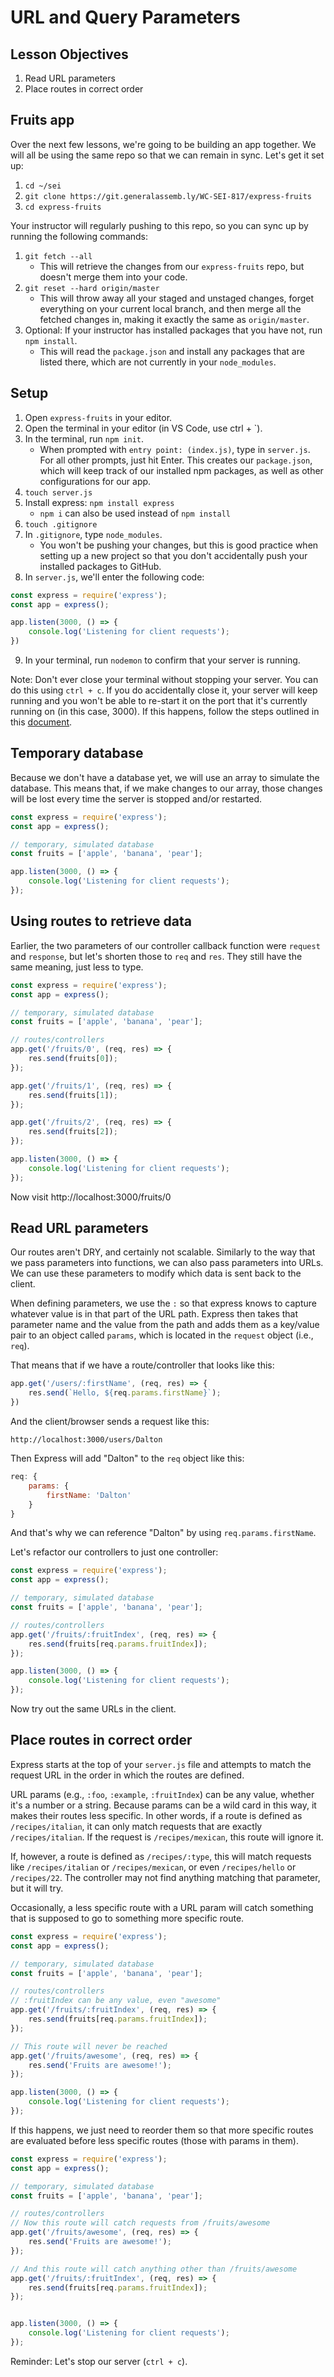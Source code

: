 # URL and Query Parameters

## Lesson Objectives

1. Read URL parameters
1. Place routes in correct order


## Fruits app

Over the next few lessons, we're going to be building an app together. We will all be using the same repo so that we can remain in sync. Let's get it set up:

1. `cd ~/sei`
2. `git clone https://git.generalassemb.ly/WC-SEI-817/express-fruits`
3. `cd express-fruits`

Your instructor will regularly pushing to this repo, so you can sync up by running the following commands:

1. `git fetch --all`
    - This will retrieve the changes from our `express-fruits` repo, but doesn't merge them into your code.
1. `git reset --hard origin/master`
    - This will throw away all your staged and unstaged changes, forget everything on your current local branch, and then merge all the fetched changes in, making it exactly the same as `origin/master`.
1. Optional: If your instructor has installed packages that you have not, run `npm install`.
    - This will read the `package.json` and install any packages that are listed there, which are not currently in your `node_modules`.


## Setup

1. Open `express-fruits` in your editor.
2. Open the terminal in your editor (in VS Code, use ctrl + `).
3. In the terminal, run `npm init`.
    - When prompted with `entry point: (index.js)`, type in `server.js`. For all other prompts, just hit Enter. This creates our `package.json`, which will keep track of our installed npm packages, as well as other configurations for our app.
4. `touch server.js`
5. Install express: `npm install express`
    - `npm i` can also be used instead of `npm install`
6. `touch .gitignore`
7. In `.gitignore`, type `node_modules`.
    - You won't be pushing your changes, but this is good practice when setting up a new project so that you don't accidentally push your installed packages to GitHub.
8. In `server.js`, we'll enter the following code:

```js
const express = require('express');
const app = express();

app.listen(3000, () => {
    console.log('Listening for client requests');
})
```

9. In your terminal, run `nodemon` to confirm that your server is running.

Note: Don't ever close your terminal without stopping your server. You can do this using `ctrl + c`. If you do accidentally close it, your server will keep running and you won't be able to re-start it on the port that it's currently running on (in this case, 3000). If this happens, follow the steps outlined in this [document](https://gist.github.com/micahwierenga/7cafb291e1ea1794dc1472a619725dc1).


## Temporary database

Because we don't have a database yet, we will use an array to simulate the database. This means that, if we make changes to our array, those changes will be lost every time the server is stopped and/or restarted. 

```js
const express = require('express');
const app = express();

// temporary, simulated database
const fruits = ['apple', 'banana', 'pear'];

app.listen(3000, () => {
    console.log('Listening for client requests');
});
```


## Using routes to retrieve data

Earlier, the two parameters of our controller callback function were `request` and `response`, but let's shorten those to `req` and `res`. They still have the same meaning, just less to type.

```js
const express = require('express');
const app = express();

// temporary, simulated database
const fruits = ['apple', 'banana', 'pear'];

// routes/controllers
app.get('/fruits/0', (req, res) => {
    res.send(fruits[0]);
});

app.get('/fruits/1', (req, res) => {
    res.send(fruits[1]);
});

app.get('/fruits/2', (req, res) => {
    res.send(fruits[2]);
});

app.listen(3000, () => {
    console.log('Listening for client requests');
});
```

Now visit http://localhost:3000/fruits/0


## Read URL parameters

Our routes aren't DRY, and certainly not scalable. Similarly to the way that we pass parameters into functions, we can also pass parameters into URLs. We can use these parameters to modify which data is sent back to the client.

When defining parameters, we use the `:` so that express knows to capture whatever value is in that part of the URL path. Express then takes that parameter name and the value from the path and adds them as a key/value pair to an object called `params`, which is located in the `request` object (i.e., `req`).

That means that if we have a route/controller that looks like this:

```js
app.get('/users/:firstName', (req, res) => {
    res.send(`Hello, ${req.params.firstName}`);
})
```

And the client/browser sends a request like this:

```
http://localhost:3000/users/Dalton
```

Then Express will add "Dalton" to the `req` object like this:

```js
req: {
    params: {
        firstName: 'Dalton'
    }
}
```

And that's why we can reference "Dalton" by using `req.params.firstName`.

Let's refactor our controllers to just one controller:

```js
const express = require('express');
const app = express();

// temporary, simulated database
const fruits = ['apple', 'banana', 'pear'];

// routes/controllers
app.get('/fruits/:fruitIndex', (req, res) => {
    res.send(fruits[req.params.fruitIndex]);
});

app.listen(3000, () => {
    console.log('Listening for client requests');
});
```

Now try out the same URLs in the client.


## Place routes in correct order

Express starts at the top of your `server.js` file and attempts to match the request URL in the order in which the routes are defined.

URL params (e.g., `:foo`, `:example`, `:fruitIndex`) can be any value, whether it's a number or a string. Because params can be a wild card in this way, it makes their routes less specific. In other words, if a route is defined as `/recipes/italian`, it can only match requests that are exactly `/recipes/italian`. If the request is `/recipes/mexican`, this route will ignore it.

If, however, a route is defined as `/recipes/:type`, this will match requests like `/recipes/italian` or `/recipes/mexican`, or even `/recipes/hello` or `/recipes/22`. The controller may not find anything matching that parameter, but it will try.

Occasionally, a less specific route with a URL param will catch something that is supposed to go to something more specific route.

```js
const express = require('express');
const app = express();

// temporary, simulated database
const fruits = ['apple', 'banana', 'pear'];

// routes/controllers
// :fruitIndex can be any value, even "awesome"
app.get('/fruits/:fruitIndex', (req, res) => {
    res.send(fruits[req.params.fruitIndex]);
});

// This route will never be reached
app.get('/fruits/awesome', (req, res) => {
    res.send('Fruits are awesome!');
});

app.listen(3000, () => {
    console.log('Listening for client requests');
});
```

If this happens, we just need to reorder them so that more specific routes are evaluated before less specific routes (those with params in them).

```js
const express = require('express');
const app = express();

// temporary, simulated database
const fruits = ['apple', 'banana', 'pear'];

// routes/controllers
// Now this route will catch requests from /fruits/awesome
app.get('/fruits/awesome', (req, res) => {
    res.send('Fruits are awesome!');
});

// And this route will catch anything other than /fruits/awesome
app.get('/fruits/:fruitIndex', (req, res) => {
    res.send(fruits[req.params.fruitIndex]);
});


app.listen(3000, () => {
    console.log('Listening for client requests');
});
```


Reminder: Let's stop our server (`ctrl + c`).
